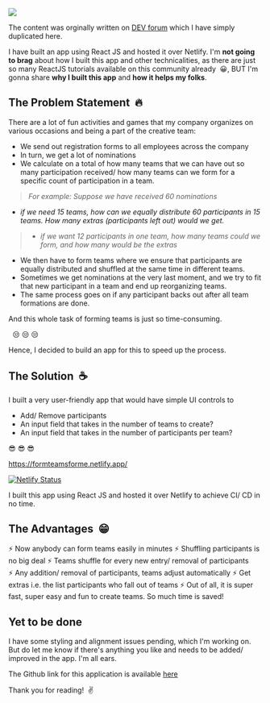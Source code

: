 ![](https://komarev.com/ghpvc/?username=pradeepradyumna&style=flat-square)

The content was orginally written on [DEV forum](https://dev.to/pradeepradyumna/form-teams-online-a-react-app-3a4m) which I have simply duplicated here.


I have built an app using React JS and hosted it over Netlify. I'm **not going to brag** about how I built this app and other technicalities, as there are just so many ReactJS tutorials available on this community already<span>&nbsp;</span><span> &#128512;</span>, BUT I'm gonna share **why I built this app** and **how it helps my folks**.

## The Problem Statement<span>&nbsp;</span><span> &#128293;</span>

There are a lot of fun activities and games that my company organizes on various occasions and being a part of the creative team:
* We send out registration forms to all employees across the company
* In turn, we get a lot of nominations
* We calculate on a total of how many teams that we can have out so many participation received/ how many teams can we form for a specific count of participation in a team.

> *For example: Suppose we have received 60 nominations*
* *if we need 15 teams, how can we equally distribute 60 participants in 15 teams. How many extras (participants left out) would we get.*
>* *if we want 12 participants in one team, how many teams could we form, and how many would be the extras*  

* We then have to form teams where we ensure that participants are equally distributed and shuffled at the same time in different teams.
* Sometimes we get nominations at the very last moment, and we try to fit that new participant in a team and end up reorganizing teams.
* The same process goes on if any participant backs out after all team formations are done.

And this whole task of forming teams is just so time-consuming.
<p><span>&nbsp;</span><span> &#128530;</span><span> &#128530;</span><span> &#128530;</span></p>

Hence, I decided to build an app for this to speed up the process.

## The Solution<span>&nbsp;</span><span> &#9749;</span>
I built a very user-friendly app that would have simple UI controls to
* Add/ Remove participants
* An input field that takes in the number of teams to create?
* An input field that takes in the number of participants per team?
<p><span> &#128526;</span><span> &#128526;</span><span> &#128526;</span></p>

https://formteamsforme.netlify.app/

[![Netlify Status](https://api.netlify.com/api/v1/badges/1ff5d442-f367-48cd-ad9d-75210dcf6083/deploy-status)](https://app.netlify.com/sites/formteamsforme/deploys)

I built this app using React JS and hosted it over Netlify to achieve CI/ CD in no time.

## The Advantages<span>&nbsp;</span><span> &#128513;</span>
<span> &#9889;<span>&nbsp;</span></span>Now anybody can form teams easily in minutes
<span> &#9889;<span>&nbsp;</span></span>Shuffling participants is no big deal
<span> &#9889;<span>&nbsp;</span></span>Teams shuffle for every new entry/ removal of participants 
<span> &#9889;<span>&nbsp;</span></span>Any addition/ removal of participants, teams adjust automatically
<span> &#9889;<span>&nbsp;</span></span>Get extras i.e. the list participants who fall out of teams 
<span> &#9889;<span>&nbsp;</span></span>Out of all, it is super fast, super easy and fun to create teams. So much time is saved!

## Yet to be done
I have some styling and alignment issues pending, which I'm working on. But do let me know if there's anything you like and needs to be added/ improved in the app. I'm all ears.

The Github link for this application is available [here](https://github.com/pradeepradyumna/iformteamshere)

Thank you for reading!<span>&nbsp;</span><span> &#9996;</span>
